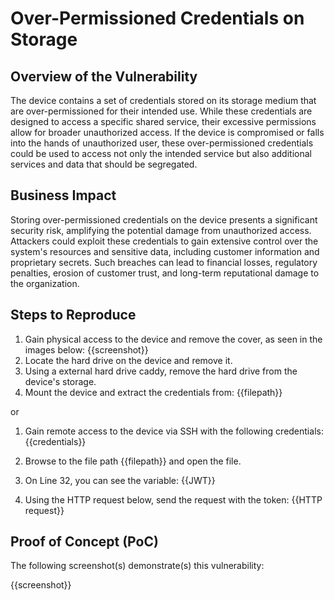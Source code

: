 # Over-Permissioned Credentials on Storage

## Overview of the Vulnerability

The device contains a set of credentials stored on its storage medium that are over-permissioned for their intended use. While these credentials are designed to access a specific shared service, their excessive permissions allow for broader unauthorized access. If the device is compromised or falls into the hands of unauthorized user, these over-permissioned credentials could be used to access not only the intended service but also additional services and data that should be segregated.

## Business Impact

Storing over-permissioned credentials on the device presents a significant security risk, amplifying the potential damage from unauthorized access. Attackers could exploit these credentials to gain extensive control over the system's resources and sensitive data, including customer information and proprietary secrets. Such breaches can lead to financial losses, regulatory penalties, erosion of customer trust, and long-term reputational damage to the organization.

## Steps to Reproduce

1. Gain physical access to the device and remove the cover, as seen in the images below:
{{screenshot}}
1. Locate the hard drive on the device and remove it.
1. Using a external hard drive caddy, remove the hard drive from the device's storage.
1. Mount the device and extract the credentials from: {{filepath}}

or

1. Gain remote access to the device via SSH with the following credentials:
{{credentials}}

1. Browse to the file path {{filepath}} and open the file.
1. On Line 32, you can see the variable: {{JWT}}
1. Using the HTTP request below, send the request with the token:
{{HTTP request}}

## Proof of Concept (PoC)

The following screenshot(s) demonstrate(s) this vulnerability:

{{screenshot}}
